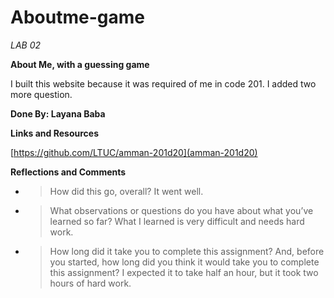 # Aboutme-game

*LAB 02*

**About Me, with a guessing game**

I built this website because it was required of me in code 201. I added two more question.

**Done By: Layana Baba**

**Links and Resources**

[https://github.com/LTUC/amman-201d20](amman-201d20)


**Reflections and Comments**

* >How did this go, overall?
 It went well.

* >What observations or questions do you have about what you’ve learned so far?
 What I learned is very difficult and needs hard work.

* >How long did it take you to complete this assignment? And, before you started, how long did you think it would take you to complete this assignment?
 I expected it to take half an hour, but it took two hours of hard work. 



